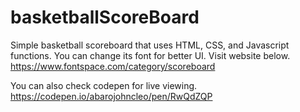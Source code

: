 # basketballScoreBoard
Simple basketball scoreboard that uses HTML, CSS, and Javascript functions. You can change its font for better UI. 
Visit website below.  https://www.fontspace.com/category/scoreboard

You can also check codepen for live viewing.
https://codepen.io/abarojohncleo/pen/RwQdZQP
